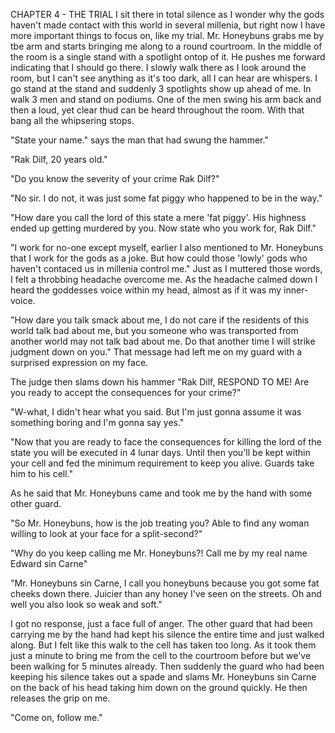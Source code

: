 CHAPTER 4 - THE TRIAL
I sit there in total silence as I wonder why the gods haven't made contact with this world in several millenia, but right now I have more important things to focus on, like my trial. Mr. Honeybuns grabs me by tbe arm and starts bringing me along to a round courtroom. In the middle of the room is a single stand with a spotlight ontop of it. He pushes me forward indicating that I should go there. I slowly walk there as I look around the room, but I can't see anything as it's too dark, all I can hear are whispers. I go stand at the stand and suddenly 3 spotlights show up ahead of me. In walk 3 men and stand on podiums. One of the men swing his arm back and then a loud, yet clear thud can be heard throughout the room. With that bang all the whipsering stops.

"State your name." says the man that had swung the hammer."

"Rak Dilf, 20 years old."

"Do you know the severity of your crime Rak Dilf?"

"No sir. I do not, it was just some fat piggy who happened to be in the way."

"How dare you call the lord of this state a mere 'fat piggy'. His highness ended up getting murdered by you. Now state who you work for, Rak Dilf."

"I work for no-one except myself, earlier I also mentioned to Mr. Honeybuns that I work for the gods as a joke. But how could those 'lowly' gods who haven't contaced us in millenia control me." Just as I muttered those words, I felt a throbbing headache overcome me. As the headache calmed down I heard the goddesses voice within my head, almost as if it was my inner-voice.

"How dare you talk smack about me, I do not care if the residents of this world talk bad about me, but you someone who was transported from another world may not talk bad about me. Do that another time I will strike judgment down on you." That message had left me on my guard with a surprised expression on my face.

The judge then slams down his hammer "Rak Dilf, RESPOND TO ME! Are you ready to accept the consequences for your crime?"

"W-what, I didn't hear what you said. But I'm just gonna assume it was something boring and I'm gonna say yes."

"Now that you are ready to face the consequences for killing the lord of the state you will be executed in 4 lunar days. Until then you'll be kept within your cell and fed the minimum requirement to keep you alive. Guards take him to his cell."

As he said that Mr. Honeybuns came and took me by the hand with some other guard.

"So Mr. Honeybuns, how is the job treating you? Able to find any woman willing to look at your face for a split-second?"

"Why do you keep calling me Mr. Honeybuns?! Call me by my real name Edward sin Carne"

"Mr. Honeybuns sin Carne, I call you honeybuns because you got some fat cheeks down there. Juicier than any honey I've seen on the streets. Oh and well you also look so weak and soft."

I got no response, just a face full of anger. The other guard that had been carrying me by the hand had kept his silence the entire time and just walked along. But I felt like this walk to the cell has taken too long. As it took them just a minute to bring me from the cell to the courtroom before but we've been walking for 5 minutes already. Then suddenly the guard who had been keeping his silence takes out a spade and slams Mr. Honeybuns sin Carne on the back of his head taking him down on the ground quickly. He then releases the grip on me.

"Come on, follow me."